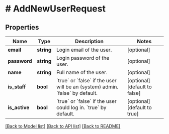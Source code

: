 # # AddNewUserRequest

## Properties

Name | Type | Description | Notes
------------ | ------------- | ------------- | -------------
**email** | **string** | Login email of the user. | [optional]
**password** | **string** | Login password of the user. | [optional]
**name** | **string** | Full name of the user. | [optional]
**is_staff** | **bool** | &#x60;true&#x60; or &#x60;false&#x60; if the user will be an (system) admin. &#x60;false&#x60; by default. | [optional] [default to false]
**is_active** | **bool** | &#x60;true&#x60; or &#x60;false&#x60; if the user could log in. &#x60;true&#x60; by default. | [optional] [default to true]

[[Back to Model list]](../../README.md#models) [[Back to API list]](../../README.md#endpoints) [[Back to README]](../../README.md)
